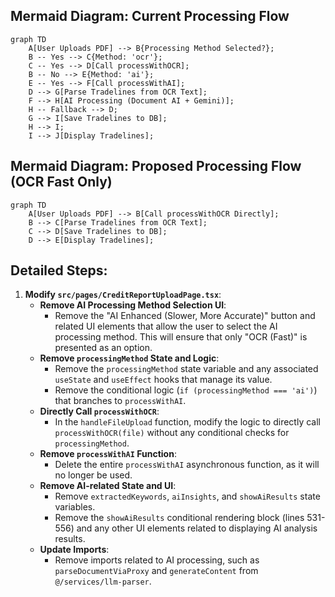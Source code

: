 
## Mermaid Diagram: Current Processing Flow

```mermaid
graph TD
    A[User Uploads PDF] --> B{Processing Method Selected?};
    B -- Yes --> C{Method: 'ocr'};
    C -- Yes --> D[Call processWithOCR];
    B -- No --> E{Method: 'ai'};
    E -- Yes --> F[Call processWithAI];
    D --> G[Parse Tradelines from OCR Text];
    F --> H[AI Processing (Document AI + Gemini)];
    H -- Fallback --> D;
    G --> I[Save Tradelines to DB];
    H --> I;
    I --> J[Display Tradelines];
```

## Mermaid Diagram: Proposed Processing Flow (OCR Fast Only)

```mermaid
graph TD
    A[User Uploads PDF] --> B[Call processWithOCR Directly];
    B --> C[Parse Tradelines from OCR Text];
    C --> D[Save Tradelines to DB];
    D --> E[Display Tradelines];
```

## Detailed Steps:

1.  **Modify `src/pages/CreditReportUploadPage.tsx`**:
    *   **Remove AI Processing Method Selection UI**:
        *   Remove the "AI Enhanced (Slower, More Accurate)" button and related UI elements that allow the user to select the AI processing method. This will ensure that only "OCR (Fast)" is presented as an option.
    *   **Remove `processingMethod` State and Logic**:
        *   Remove the `processingMethod` state variable and any associated `useState` and `useEffect` hooks that manage its value.
        *   Remove the conditional logic (`if (processingMethod === 'ai')`) that branches to `processWithAI`.
    *   **Directly Call `processWithOCR`**:
        *   In the `handleFileUpload` function, modify the logic to directly call `processWithOCR(file)` without any conditional checks for `processingMethod`.
    *   **Remove `processWithAI` Function**:
        *   Delete the entire `processWithAI` asynchronous function, as it will no longer be used.
    *   **Remove AI-related State and UI**:
        *   Remove `extractedKeywords`, `aiInsights`, and `showAiResults` state variables.
        *   Remove the `showAiResults` conditional rendering block (lines 531-556) and any other UI elements related to displaying AI analysis results.
    *   **Update Imports**:
        *   Remove imports related to AI processing, such as `parseDocumentViaProxy` and `generateContent` from `@/services/llm-parser`.